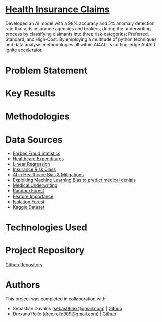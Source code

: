 # [Health Insurance Claims](https://the-actuary-health-insurance-claims.streamlit.app/)
Developed an AI model with a 98% accuracy and 5% anomaly detection rate that aids insurance agencies and brokers, during the underwriting process by classifying claimants into three risk-categories: Preferred, Standard, and High-Cost.  By employing a multitude of python techniques and data analysis methodologies all within AI4ALL's cutting-edge AI4ALL Ignite accelerator.

# Problem Statement

# Key Results

# Methodologies




# Data Sources
* [Forbes Fraud Statistics  ](https://www.forbes.com/advisor/insurance/fraud-statistics/)  	
* [Healthcare Expenditures ](https://meps.ahrq.gov/data_files/publications/st533/stat533.shtml)   	
* [Linear Regression ](https://www.geeksforgeeks.org/machine-learning/ml-linear-regression/)  	
* [Insurance Risk Class](https://www.investopedia.com/terms/i/insurance-risk-class.asp)  	
* [AI in Healthcare Bias & Mitigations](https://www.nature.com/articles/s41746-023-00858-z)   	
* [Exploiting Machine Learning Bias to predict medical denials  ](https://ojs.aaai.org/index.php/AAAI-SS/article/download/31181/33341/35237)	
* [Medical Underwriting  ](https://www.investopedia.com/terms/m/medical-underwriting.asp)	
* [Random Forest  ](https://www.geeksforgeeks.org/machine-learning/random-forest-algorithm-in-machine-learning/)	
* [Feature Importance  ](https://www.geeksforgeeks.org/machine-learning/understanding-feature-importance-and-visualization-of-tree-models/)	
* [Isolation Forest ](https://scikit-learn.org/stable/modules/generated/sklearn.ensemble.IsolationForest.html)	
* [Kaggle Dataset ](https://www.kaggle.com/code/yash9439/health-insurance-claims-eda/notebook)	

# Technologies Used

# Project Repository
[Github Repository](https://github.com/Drexana/15A---Health-Insurance-Claims)

# Authors
This project was completed in collaboration with:  
* Sebastian Davalos (sebas06lex@gmail.com) | [Github  ](https://github.com/chumboooo)		
* Drexana Rolle (drex.rolle909@gmail.com) | [Github](https://github.com/Drexana)		
